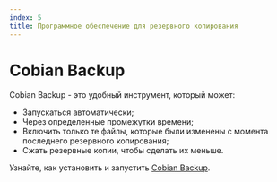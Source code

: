 ```yaml
---
index: 5
title: Программное обеспечение для резервного копирования
---
```

# Cobian Backup 

Cobian Backup - это удобный инструмент, который может:

*   Запускаться автоматически;
*   Через определенные промежутки времени;
*   Включить только те файлы, которые были изменены с момента последнего резервного копирования;
*   Сжать резервные копии, чтобы сделать их меньше.

Узнайте, как установить и запустить [Cobian Backup](umbrella://tools/files/s_cobian-backup.md).